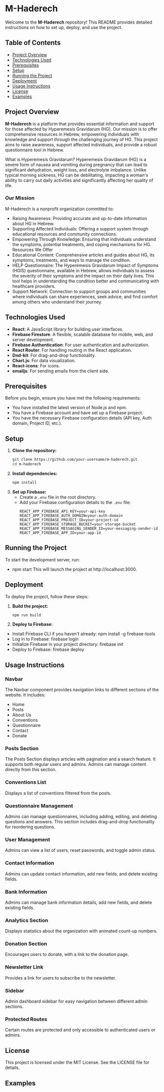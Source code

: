 # M-Haderech

Welcome to the **M-Haderech** repository! This README provides detailed instructions on how to set up, deploy, and use the project.

## Table of Contents

- [Project Overview](#project-overview)
- [Technologies Used](#technologies-used)
- [Prerequisites](#prerequisites)
- [Setup](#setup)
- [Running the Project](#running-the-project)
- [Deployment](#deployment)
- [Usage Instructions](#usage-instructions)
- [License](#license)
- [Examples](#examples)

## Project Overview

**M-Haderech** is a platform that provides essential information and support for those affected by Hyperemesis Gravidarum (HG). Our mission is to offer comprehensive resources in Hebrew, empowering individuals with knowledge and support through the challenging journey of HG. This project aims to raise awareness, support affected individuals, and provide a robust questionnaire tool in Hebrew.

What is Hyperemesis Gravidarum?
Hyperemesis Gravidarum (HG) is a severe form of nausea and vomiting during pregnancy that can lead to significant dehydration, weight loss, and electrolyte imbalance. Unlike typical morning sickness, HG can be debilitating, impacting a woman's ability to carry out daily activities and significantly affecting her quality of life.

### Our Mission
M-Haderech is a nonprofit organization committed to:

* Raising Awareness: Providing accurate and up-to-date information about HG in Hebrew.
* Supporting Affected Individuals: Offering a support system through educational resources and community connections.
* Empowering Through Knowledge: Ensuring that individuals understand the symptoms, potential treatments, and coping mechanisms for HG.
Resources We Offer
* Educational Content: Comprehensive articles and guides about HG, its symptoms, treatments, and ways to manage the condition.
* HELP Questionnaire: The Hyperemesis Gravidarum Impact of Symptoms (HGIS) questionnaire, available in Hebrew, allows individuals to assess the severity of their symptoms and the impact on their daily lives. This tool helps in understanding the condition better and communicating with healthcare providers.
* Support Network: Connection to support groups and communities where individuals can share experiences, seek advice, and find comfort among others who understand their journey.

## Technologies Used

- **React**: A JavaScript library for building user interfaces.
- **Firebase Firestore**: A flexible, scalable database for mobile, web, and server development.
- **Firebase Authentication**: For user authentication and authorization.
- **React Router**: For handling routing in the React application.
- **Dnd-kit**: For drag-and-drop functionality.
- **Chart.js**: For data visualization.
- **React-icons**: For icons.
- **emailjs**: For sending emails from the client side.

## Prerequisites

Before you begin, ensure you have met the following requirements:
- You have installed the latest version of Node.js and npm.
- You have a Firebase account and have set up a Firebase project.
- You have the necessary Firebase configuration details (API key, Auth domain, Project ID, etc.).

## Setup

1. **Clone the repository:**
   ```sh
   git clone https://github.com/your-username/m-haderech.git
   cd m-haderech

2. **Install dependencies:**
   ```sh
   npm install

3. **Set up Firebase:**
   - Create a `.env` file in the root directory.
   - Add your Firebase configuration details to the `.env` file:
     ```plaintext
     REACT_APP_FIREBASE_API_KEY=your-api-key
     REACT_APP_FIREBASE_AUTH_DOMAIN=your-auth-domain
     REACT_APP_FIREBASE_PROJECT_ID=your-project-id
     REACT_APP_FIREBASE_STORAGE_BUCKET=your-storage-bucket
     REACT_APP_FIREBASE_MESSAGING_SENDER_ID=your-messaging-sender-id
     REACT_APP_FIREBASE_APP_ID=your-app-id
     ```

## Running the Project

  To start the development server, run:
  - npm start
  This will launch the project at http://localhost:3000.


## Deployment

To deploy the project, follow these steps:

1. **Build the project:**
   ```sh
   npm run build

2. **Deploy to Firebase:**
  - Install Firebase CLI if you haven't already: npm install -g firebase-tools
  - Log in to Firebase: firebase login
  - Initialize Firebase in your project directory: firebase init
  - Deploy to Firebase: firebase deploy   


## Usage Instructions

### Navbar

The Navbar component provides navigation links to different sections of the website. It includes:
- Home
- Posts
- About Us
- Conventions
- Questionnaire
- Contact
- Donate

### Posts Section

The Posts Section displays articles with pagination and a search feature. It supports both regular users and admins. Admins can manage content directly from this section.

### Conventions List

Displays a list of conventions filtered from the posts. 

### Questionnaire Management

Admins can manage questionnaires, including adding, editing, and deleting questions and answers. This section includes drag-and-drop functionality for reordering questions.

### User Management

Admins can view a list of users, reset passwords, and toggle admin status.

### Contact Information

Admins can update contact information, add new fields, and delete existing fields.

### Bank Information

Admins can manage bank information details, add new fields, and delete existing fields.

### Analytics Section

Displays statistics about the organization with animated count-up numbers.

### Donation Section

Encourages users to donate, with a link to the donation page.

### Newsletter Link

Provides a link for users to subscribe to the newsletter.

### Sidebar

Admin dashboard sidebar for easy navigation between different admin sections.

### Protected Routes

Certain routes are protected and only accessible to authenticated users or admins.

## License

This project is licensed under the MIT License. See the LICENSE file for details.

## Examples
